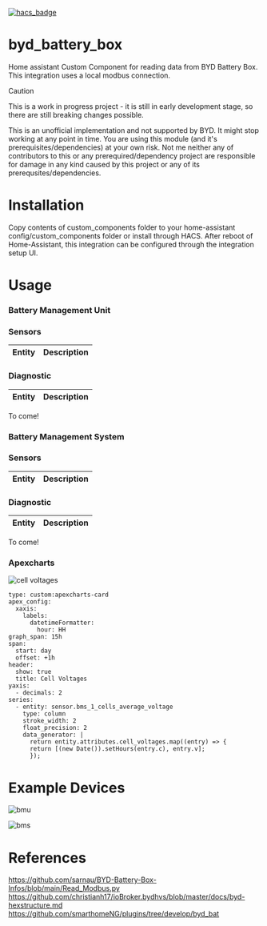 [![hacs_badge](https://img.shields.io/badge/HACS-Default-orange.svg)](https://github.com/custom-components/hacs)

# byd_battery_box
Home assistant Custom Component for reading data from BYD Battery Box. This integration uses a local modbus connection. 

> [!CAUTION]
> This is a work in progress project - it is still in early development stage, so there are still breaking changes possible.
>
> This is an unofficial implementation and not supported by BYD. It might stop working at any point in time.
> You are using this module (and it's prerequisites/dependencies) at your own risk. Not me neither any of contributors to this or any prerequired/dependency project are responsible for damage in any kind caused by this project or any of its prerequsites/dependencies.

# Installation
Copy contents of custom_components folder to your home-assistant config/custom_components folder or install through HACS.
After reboot of Home-Assistant, this integration can be configured through the integration setup UI.



# Usage

### Battery Management Unit

### Sensors
| Entity  | Description |
| --- | --- |

### Diagnostic
| Entity  | Description |
| --- | --- |
To come!

### Battery Management System

### Sensors
| Entity  | Description |
| --- | --- |

### Diagnostic
| Entity  | Description |
| --- | --- |
To come!

### Apexcharts
![cell voltages](images/cell_voltages.png?raw=true "cell voltages")

```
type: custom:apexcharts-card
apex_config:
  xaxis:
    labels:
      datetimeFormatter:
        hour: HH
graph_span: 15h
span:
  start: day
  offset: +1h
header:
  show: true
  title: Cell Voltages
yaxis:
  - decimals: 2
series:
  - entity: sensor.bms_1_cells_average_voltage
    type: column
    stroke_width: 2
    float_precision: 2
    data_generator: |
      return entity.attributes.cell_voltages.map((entry) => { 
      return [(new Date()).setHours(entry.c), entry.v];
      });
```

# Example Devices
![bmu](images/bmu.png?raw=true "bmu")

![bms](images/bmu.png?raw=true "bms")


# References
https://github.com/sarnau/BYD-Battery-Box-Infos/blob/main/Read_Modbus.py
https://github.com/christianh17/ioBroker.bydhvs/blob/master/docs/byd-hexstructure.md
https://github.com/smarthomeNG/plugins/tree/develop/byd_bat
